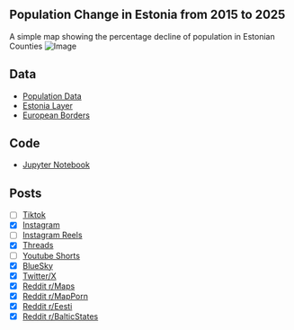 ## Population Change in Estonia from 2015 to 2025
A simple map showing the percentage decline of population in Estonian Counties
![Image](https://drive.google.com/uc?export=view&id=1Lcywdi4JuC978QYXs_JWcUVC-aXhYsvc)

## Data
* [Population Data](https://xgis.maaamet.ee/xgis2/service/14qni09/RV0240.json)
* [Estonia Layer](https://geoportaal.maaamet.ee/eng/spatial-data/administrative-and-settlement-division-p312.html)
* [European Borders](https://ec.europa.eu/eurostat/web/gisco/geodata/administrative-units/countries)

## Code
* [Jupyter Notebook](FormatData.ipynb)

## Posts
- [ ] [Tiktok]()
- [x] [Instagram](https://www.instagram.com/p/DL-N8gOMfpu/)
- [ ] [Instagram Reels]()
- [x] [Threads](https://www.threads.com/@vinemapper/post/DL-N86aMg2N)
- [ ] [Youtube Shorts]()
- [x] [BlueSky](https://bsky.app/profile/vinemapper.bsky.social/post/3ltp554bji22b)
- [x] [Twitter/X](https://x.com/VineMapper/status/1943690474490855707)
- [x] [Reddit r/Maps](https://www.reddit.com/r/Maps/comments/1lx9dol/percent_population_change_by_estonian_county/)
- [x] [Reddit r/MapPorn](https://www.reddit.com/r/MapPorn/comments/1lx9dqh/percent_population_change_by_estonian_county/)
- [x] [Reddit r/Eesti](https://www.reddit.com/r/Eesti/comments/1lx9f40/percent_population_change_by_estonian_county/)
- [x] [Reddit r/BalticStates](https://www.reddit.com/r/BalticStates/comments/1lx9fi9/percent_population_change_by_estonian_county/)
